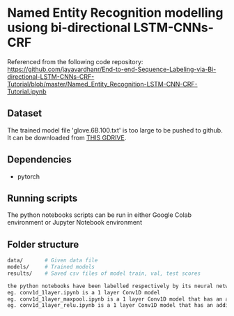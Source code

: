 # Named Entity Recognition modelling usiong bi-directional LSTM-CNNs-CRF 

Referenced from the following code repository: 
https://github.com/jayavardhanr/End-to-end-Sequence-Labeling-via-Bi-directional-LSTM-CNNs-CRF-Tutorial/blob/master/Named_Entity_Recognition-LSTM-CNN-CRF-Tutorial.ipynb 

## Dataset
The trained model file 'glove.6B.100.txt' is too large to be pushed to github. It can be downloaded from [THIS GDRIVE](https://drive.google.com/file/d/1sG0n3-vrhCOZTrVbYTKEOcrZ2m4RSEtA/view?usp=sharing). 

## Dependencies
- pytorch 

## Running scripts

The python notebooks scripts can be run in either Google Colab environment or Jupyter Notebook environment 

## Folder structure

```bash
data/       # Given data file
models/     # Trained models 
results/    # Saved csv files of model train, val, test scores

the python notebooks have been labelled respectively by its neural network model type 
eg. conv1d_1layer.ipynb is a 1 layer Conv1D model 
eg. conv1d_1layer_maxpool.ipynb is a 1 layer Conv1D model that has an additional maxpool layer 
eg. conv1d_1layer_relu.ipynb is a 1 layer Conv1D model that has an additional ReLU layer 
```
